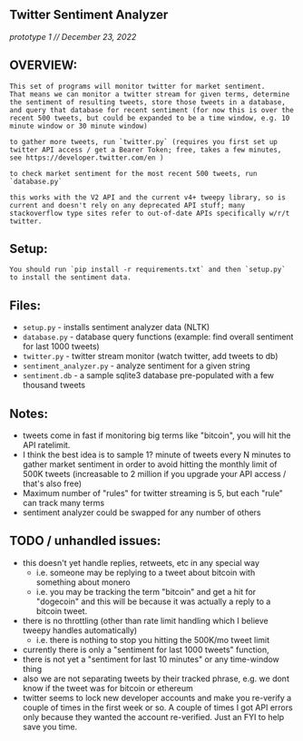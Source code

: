 ## Twitter Sentiment Analyzer
*prototype 1 // December 23, 2022*

## OVERVIEW:
    This set of programs will monitor twitter for market sentiment.
    That means we can monitor a twitter stream for given terms, determine the sentiment of resulting tweets, store those tweets in a database, and query that database for recent sentiment (for now this is over the recent 500 tweets, but could be expanded to be a time window, e.g. 10 minute window or 30 minute window)

    to gather more tweets, run `twitter.py` (requires you first set up twitter API access / get a Bearer Token; free, takes a few minutes, see https://developer.twitter.com/en )

    to check market sentiment for the most recent 500 tweets, run `database.py`

    this works with the V2 API and the current v4+ tweepy library, so is current and doesn't rely on any deprecated API stuff; many stackoverflow type sites refer to out-of-date APIs specifically w/r/t twitter.

## Setup:
    You should run `pip install -r requirements.txt` and then `setup.py` to install the sentiment data.

## Files:
* `setup.py` - installs sentiment analyzer data (NLTK)
* `database.py` - database query functions (example: find overall sentiment for last 1000 tweets)
* `twitter.py` - twitter stream monitor (watch twitter, add tweets to db)
* `sentiment_analyzer.py` - analyze sentiment for a given string
* `sentiment.db` - a sample sqlite3 database pre-populated with a few thousand tweets

## Notes:
* tweets come in fast if monitoring big terms like "bitcoin", you will hit the API ratelimit.
* I think the best idea is to sample 1? minute of tweets every N minutes to gather market sentiment in order to avoid hitting the monthly limit of 500K tweets (increasable to 2 million if you upgrade your API access / that's also free)
* Maximum number of "rules" for twitter streaming is 5, but each "rule" can track many terms
* sentiment analyzer could be swapped for any number of others

## TODO / unhandled issues:
* this doesn't yet handle replies, retweets, etc in any special way
  * i.e. someone may be replying to a tweet about bitcoin with something about monero
  * i.e. you may be tracking the term "bitcoin" and get a hit for "dogecoin" and this will be because it was actually a reply to a bitcoin tweet.
* there is no throttling (other than rate limit handling which I believe tweepy handles automatically) 
  * i.e. there is nothing to stop you hitting the 500K/mo tweet limit
* currently there is only a "sentiment for last 1000 tweets" function,
* there is not yet a "sentiment for last 10 minutes" or any time-window thing
* also we are not separating tweets by their tracked phrase, e.g. we dont know if the tweet was for bitcoin or ethereum
* twitter seems to lock new developer accounts and make you re-verify a couple of times in the first week or so. A couple of times I got API errors only because they wanted the account re-verified. Just an FYI to help save you time.